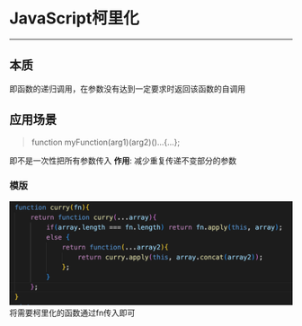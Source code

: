 # JavaScript柯里化
***
## 本质
即函数的递归调用，在参数没有达到一定要求时返回该函数的自调用
## 应用场景
> function myFunction(arg1)(arg2)()...{...};

即不是一次性把所有参数传入
**作用**: 减少重复传递不变部分的参数
### 模版
![](../Assets/MdImgs/currying.png)
将需要柯里化的函数通过fn传入即可